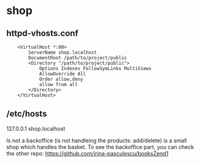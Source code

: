 shop
=======

## httpd-vhosts.conf 

		<VirtualHost *:80>
    		ServerName shop.localhost
    		DocumentRoot /path/to/project/public
    		<Directory "/path/to/project/public">
       			Options Indexes FollowSymLinks MultiViews
       			AllowOverride All
       			Order allow,deny
       			allow from all
    		</Directory>
		</VirtualHost>


## /etc/hosts

127.0.0.1 shop.localhost


Is not a backoffice (is not handleing the products: add/delete) is a small shop which handles the basket.
To see the backoffice part, you can check the other repo: https://github.com/irina-pasculescu/booksZend1
